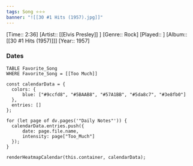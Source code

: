 ```yaml
---
tags: Song ⭐⭐⭐ 
banner: "![[30 #1 Hits (1957).jpg]]"
---
```

[Time:: 2:36]
[Artist:: [[Elvis Presley]] ]
[Genre:: Rock]
[Played:: ]
[Album:: [[30 #1 Hits (1957)]]]
[Year:: 1957]
### Dates
````dataview
TABLE Favorite_Song
WHERE Favorite_Song = [[Too Much]]
````
  ```dataviewjs
const calendarData = { 
	colors: { 
		blue: ["#9ccfd8", "#5BAAB8", "#57A1BB", "#5da8c7", "#3e8fb0"] 
	}, 
	entries: [] 
}; 

for (let page of dv.pages('"Daily Notes"')) { 
	calendarData.entries.push({ 
		date: page.file.name, 
		intensity: page["Too_Much"]
	}); 
} 

renderHeatmapCalendar(this.container, calendarData);
```
